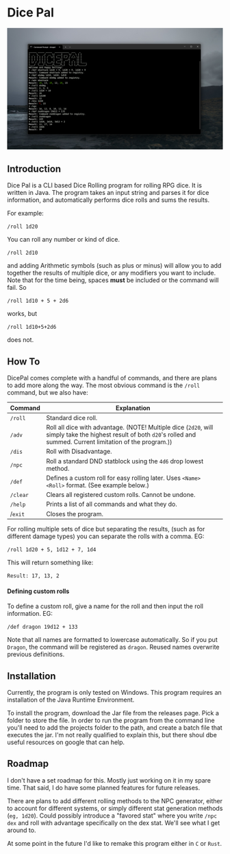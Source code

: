 # Dice Pal

![DicePal](images/dicepal1_1_rmimg.png)

## Introduction
Dice Pal is a CLI based Dice Rolling program for rolling RPG dice. It is written in Java.
The program takes an input string and parses it for dice information, and automatically performs dice rolls and sums the results.

For example:

```
/roll 1d20
```

You can roll any number or kind of dice.

```
/roll 2d10
```

and adding Arithmetic symbols (such as plus or minus) will allow you to add together the results of multiple dice, or any modifiers you want to include. Note that for the time being, spaces **must** be included or the command will fail. So

```
/roll 1d10 + 5 + 2d6
```

works, but

```
/roll 1d10+5+2d6
```

does not.
## How To

DicePal comes complete with a handful of commands, and there are plans to add more along the way. The most obvious command is the `/roll` command, but we also have:

| Command  | Explanation                                                                                                                                                             |
| -------- | ----------------------------------------------------------------------------------------------------------------------------------------------------------------------- |
| `/roll`  | Standard dice roll.                                                                                                                                                     |
| `/adv`   | Roll all dice with advantage. (NOTE! Multiple dice (`2d20`, will simply take the highest result of both `d20`'s rolled and summed. Current limitation of the program.)) |
| `/dis`   | Roll with Disadvantage.                                                                                                                                                 |
| `/npc`   | Roll a standard DND statblock using the `4d6` drop lowest method.                                                                                                       |
| `/def`   | Defines a custom roll for easy rolling later. Uses `<Name>` `<Roll>` format. (See example below.)                                                                       |
| `/clear` | Clears all registered custom rolls. Cannot be undone.                                                                                                                   |
| `/help`  | Prints a list of all commands and what they do.                                                                                                                         |
| /`exit`  | Closes the program.                                                                                                                                                     |
For rolling multiple sets of dice but separating the results, (such as for different damage types) you can separate the rolls with a comma. EG:

```
/roll 1d20 + 5, 1d12 + 7, 1d4 
```

This will return something like:

```
Result: 17, 13, 2
```

#### Defining custom rolls

To define a custom roll, give a name for the roll and then input the roll information. EG:

```
/def dragon 19d12 + 133
```

Note that all names are formatted to lowercase automatically. So if you put `Dragon`, the command will be registered as `dragon`. Reused names overwrite previous definitions.

## Installation
Currently, the program is only tested on Windows.
This program requires an installation of the Java Runtime Environment.

To install the program, download the Jar file from the releases page. Pick a folder to store the file. In order to run the program from the command line you'll need to add the projects folder to the path, and create a batch file that executes the jar. I'm not really qualified to explain this, but there shoul dbe useful resources on google that can help.

## Roadmap

I don't have a set roadmap for this. Mostly just working on it in my spare time. That said, I do have some planned features for future releases.

There are plans to add different rolling methods to the NPC generator, either to account for different systems, or simply different stat generation methods (`eg, 1d20`). Could possibly introduce a "favored stat" where you write `/npc dex` and roll with advantage specifically on the dex stat. We'll see what I get around to.

At some point in the future I'd like to remake this program either in `C` or `Rust`.
